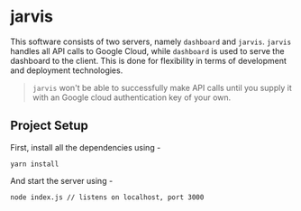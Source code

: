 # jarvis

This software consists of two servers, namely `dashboard` and `jarvis`. `jarvis` handles all API calls to Google Cloud, while `dashboard` is used to serve the dashboard to the client. This is done for flexibility in terms of development and deployment technologies.

> `jarvis` won't be able to successfully make API calls until you supply it with an Google cloud authentication key of your own.


## Project Setup

First, install all the dependencies using -
```
yarn install
```
And start the server using -
```
node index.js // listens on localhost, port 3000
```